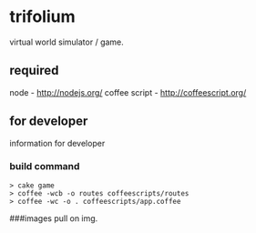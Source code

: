 trifolium
====
virtual world simulator / game.

required
----
node - http://nodejs.org/
coffee script - http://coffeescript.org/

for developer
----
information for developer
### build command
    > cake game
    > coffee -wcb -o routes coffeescripts/routes
    > coffee -wc -o . coffeescripts/app.coffee

###images
    pull on img.
